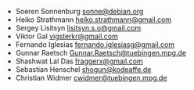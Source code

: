 * Soeren Sonnenburg <sonne@debian.org>
* Heiko Strathmann <heiko.strathmann@gmail.com>
* Sergey Lisitsyn <lisitsyn.s.o@gmail.com>
* Viktor Gal <vigsterkr@gmail.com>
* Fernando Iglesias <fernando.iglesiasg@gmail.com>
* Gunnar Raetsch <Gunnar.Raetsch@tuebingen.mpg.de>
* Shashwat Lal Das <fraggerx@gmail.com>
* Sebastian Henschel <shogun@kodeaffe.de>
* Christian Widmer <cwidmer@tuebingen.mpg.de>
